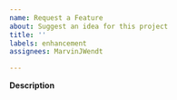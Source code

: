 ```yaml
---
name: Request a Feature
about: Suggest an idea for this project
title: ''
labels: enhancement
assignees: MarvinJWendt

---
```


**Description**
